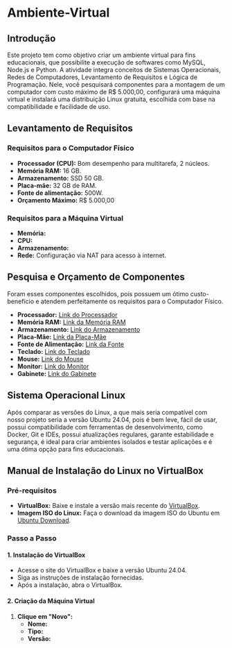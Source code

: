 # Ambiente-Virtual
## Introdução
Este projeto tem como objetivo criar um ambiente virtual para fins educacionais, que possibilite a execução de softwares como MySQL, Node.js e Python. A atividade integra conceitos de Sistemas Operacionais, Redes de Computadores, Levantamento de Requisitos e Lógica de Programação. Nele, você pesquisará componentes para a montagem de um computador com custo máximo de R$ 5.000,00, configurará uma máquina virtual e instalará uma distribuição Linux gratuita, escolhida com base na compatibilidade e facilidade de uso.

## Levantamento de Requisitos
### Requisitos para o Computador Físico
- **Processador (CPU):** Bom desempenho para multitarefa, 2 núcleos.
- **Memória RAM:** 16 GB.
- **Armazenamento:** SSD 50 GB.
- **Placa-mãe:** 32 GB de RAM.
- **Fonte de alimentação:** 500W.
- **Orçamento Máximo:** R$ 5.000,00
### Requisitos para a Máquina Virtual
- **Memória:** 
- **CPU:** 
- **Armazenamento:** 
- **Rede:** Configuração via NAT para acesso à internet.

## Pesquisa e Orçamento de Componentes
Foram esses componentes escolhidos, pois possuem um ótimo custo-benefício e atendem perfeitamente os requisitos para o Computador Físico.
- **Processador:** [Link do Processador](https://www.terabyteshop.com.br/produto/21317/processador-amd-ryzen-5-4600g-37ghz-42ghz-turbo-6-cores-12-threads-cooler-wraith-stealth-am4-100-100000147box?p=139255&utm_source=craftmybox&utm_medium=afiliados&utm_campaign=craftmybox)
- **Memória RAM:** [Link da Memória RAM](https://www.kabum.com.br/produto/110769/memoria-ram-corsair-vengeance-lpx-16gb-2x8gb-2400mhz-ddr4-cl16-black-cmk16gx4m2a2400c16?awc=17729_1740052634_1e9162127b65d932f203be25b6a4b316&utm_source=AWIN&utm_medium=AFILIADOS&utm_campaign=fevereiro24&utm_content=2025-02-20&utm_term=691737)
- **Armazenamento:** [Link do Armazenamento](https://www.amazon.com.br/dp/B0DBR3DZWG?tag=craftmybox-20&linkCode=osi&th=1&psc=1&smid=A38JVMMYJLUN90)
- **Placa-Mãe:** [Link da Placa-Mãe](https://www.pichau.com.br/placa-mae-pichau-b550m-k-ddr4-socket-amd-am4-m-atx-chipset-amd-b550-b550m-k-1p?gad_source=1&gclid=Cj0KCQiAwtu9BhC8ARIsAI9JHalALsVTZ_bWLrstEPlF7sgnrPYG0cXEM4gyNl3FGeJw1Rw-R1TvdnoaAnwHEALw_wcB)
- **Fonte de Alimentação:** [Link da Fonte](https://www.pichau.com.br/fonte-mancer-thunder-500w-bronze-80-plus-mcr-thr500-bl01?utm_source=meupcnet&utm_medium=afiliados&utm_campaign=meupcnet)
- **Teclado:** [Link do Teclado](https://www.amazon.com.br/dp/B07VMV8CJQ?tag=craftmybox-20&linkCode=osi&th=1&psc=1&smid=A2G1PFNJHO5AB3)
- **Mouse:** [Link do Mouse](https://www.mercadolivre.com.br/mouse-para-jogo-trust-rava-gxt-108-preto/p/MLB9927162#polycard_client=mshops-appearance-api&type=product&tracking_id=1602a3e0-9ebc-44ad-922f-276289a7cd7c&source=eshops&wid=MLB1791854872&sid=storefronts)
- **Monitor:** [Link do Monitor](https://www.terabyteshop.com.br/produto/26992/monitor-gamer-3green-195-pol-led-75hz-2ms-hdmivga-m195whd?p=139255&utm_source=craftmybox&utm_medium=afiliados&utm_campaign=craftmybox)
- **Gabinete:** [Link do Gabinete](https://www.pichau.com.br/gabinete-tgt-b110-preto-tgt-b110-pr01?utm_source=meupcnet&utm_medium=afiliados&utm_campaign=meupcnet) 

## Sistema Operacional Linux
Após comparar as versões do Linux, a que mais seria compatível com nosso projeto seria a versão Ubuntu 24.04, pois é bem leve, fácil de usar, possui compatibilidade com ferramentas de desenvolvimento, como Docker, Git e IDEs, possui atualizações regulares, garante estabilidade e segurança, é ideal para criar ambientes isolados e testar aplicações e é uma ótima opção para fins educacionais. 

## Manual de Instalação do Linux no VirtualBox
### Pré-requisitos
- **VirtualBox:** Baixe e instale a versão mais recente do [VirtualBox](https://www.virtualbox.org/).
- **Imagem ISO do Linux:** Faça o download da imagem ISO do Ubuntu em [Ubuntu Download](https://ubuntu.com/download).

### Passo a Passo
#### 1. Instalação do VirtualBox
- Acesse o site do VirtualBox e baixe a versão Ubuntu 24.04.
- Siga as instruções de instalação fornecidas.
- Após a instalação, abra o VirtualBox.
#### 2. Criação da Máquina Virtual
1. **Clique em "Novo":**
   - **Nome:** 
   - **Tipo:**
   - **Versão:** 
